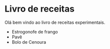 #   Livro de receitas

Olá bem vindo ao livro de receitas experimentais.

 - Estrogonofe de frango
 - Pavê
 - Bolo de Cenoura